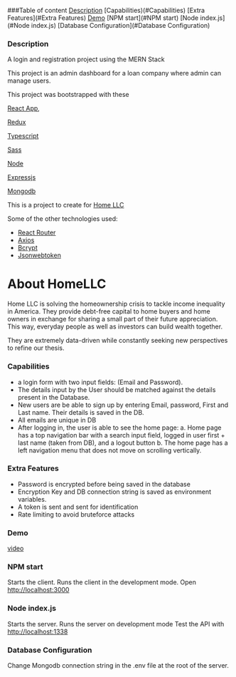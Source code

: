 ###Table of content 
[Description](#Description) 
[Capabilities)(#Capabilities) 
[Extra Features](#Extra Features) 
[Demo](#Demo) 
[NPM start](#NPM start) 
[Node index.js](#Node index.js)
[Database Configuration](#Database Configuration) 


### Description 

A login and registration project using the MERN Stack

This project is an admin dashboard for a loan company where admin can manage users.

This project was bootstrapped with these

[React App](https://reactjs.org/),

[Redux](https://redux.js.org/)

[Typescript](https://www.typescriptlang.org/)

[Sass](https://sass-lang.com/)

[Node](https://nodejs.org)

[Expressjs](https://expressjs.com/)

[Mongodb](https://mongodb.com/)

This is a project to create for [Home LLC](home.llc)

Some of the other technologies used:

- [React Router](https://github.com/remix-run/react-router)
- [Axios](https://github.com/axios/axios)
- [Bcrypt](github.com/kelektiv/node.bcrypt.js)
- [Jsonwebtoken](github.com/auth0/node-jsonwebtoken)

# About HomeLLC

Home LLC is solving the homeownership crisis to tackle income inequality in America.
They provide debt-free capital to home buyers and home owners in exchange for sharing a small part of their future appreciation. This way, everyday people as well as investors can build wealth together.

They are extremely data-driven while constantly seeking new perspectives to refine our thesis.

### Capabilities

- a login form with two input fields: (Email and Password).
- The details input by the User should be matched against the details present in the Database.
- New users are be able to sign up by entering Email, password, First and Last name. Their details is saved in the DB.
- All emails are unique in DB
- After logging in, the user is able to see the home page:
  a. Home page has a top navigation bar with a search input field, logged in user first + last name (taken from DB), and a logout button
  b. The home page has a left navigation menu that does not move on scrolling vertically.

### Extra Features

- Password is encrypted before being saved in the database
- Encryption Key and DB connection string is saved as environment variables.
- A token is sent and sent for identification
- Rate limiting to avoid bruteforce attacks

### Demo
[video](https://www.loom.com/share/de0e26662b914f7b97007a713459b02a) 

### NPM start
Starts the client. 
Runs the client in the development mode.
Open [http://localhost:3000](http://localhost:3000)


### Node index.js
Starts the server.
Runs the server on development mode
Test the API with [http://localhost:1338](http://localhost:1338)

### Database Configuration
Change Mongodb connection string in the .env file at the root of the server. 
